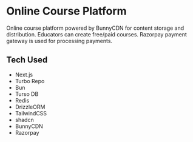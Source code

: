 # Online Course Platform

Online course platform powered by BunnyCDN for content storage and distribution. Educators can create free/paid courses. Razorpay payment gateway is used for processing payments.

## Tech Used

- Next.js
- Turbo Repo
- Bun
- Turso DB
- Redis
- DrizzleORM
- TailwindCSS
- shadcn
- BunnyCDN
- Razorpay
